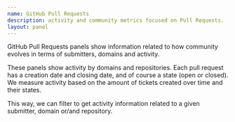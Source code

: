 ```yaml
---
name: GitHub Pull Requests
description: activity and community metrics focused on Pull Requests.
layout: panel
---
```


GitHub Pull Requests panels show information related to how community evolves in terms
of submitters, domains and activity.

These panels show activity by domains and repositories. Each pull request has a creation
date and closing date, and of course a state (open or closed). We measure
activity based on the amount of tickets created over time and their states.

This way, we can filter to get activity information related to a given submitter,
domain or/and repository.
